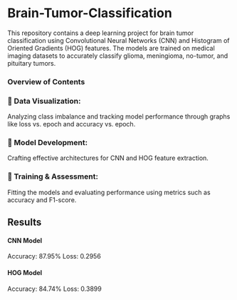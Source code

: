 # Brain-Tumor-Classification
This repository contains a deep learning project for brain tumor classification using Convolutional Neural Networks (CNN) and Histogram of Oriented Gradients (HOG) features. The models are trained on medical imaging datasets to accurately classify glioma, meningioma, no-tumor, and pituitary tumors.

### Overview of Contents
### 🧠  Data Visualization: 
Analyzing class imbalance and tracking model performance through graphs like loss vs. epoch and accuracy vs. epoch.

### 🧠  Model Development: 
Crafting effective architectures for CNN and HOG feature extraction.

### 🧠 Training & Assessment: 
Fitting the models and evaluating performance using metrics such as accuracy and F1-score.

## Results
#### CNN Model
Accuracy: 87.95%
Loss: 0.2956

#### HOG Model
Accuracy: 84.74%
Loss: 0.3899
